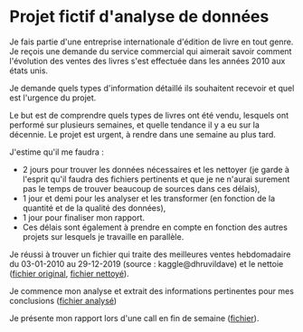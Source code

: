 # Projet fictif d'analyse de données

Je fais partie d'une entreprise internationale d'édition de livre en tout genre. Je reçois une demande du service commercial qui aimerait savoir comment l'évolution des ventes des livres s'est effectuée dans les années 2010 aux états unis. 

Je demande quels types d'information détaillé ils souhaitent recevoir et quel est l'urgence du projet.

Le but est de comprendre quels types de livres ont été vendu, lesquels ont performé sur plusieurs semaines, et quelle tendance il y a eu sur la décennie. Le projet est urgent, à rendre dans une semaine au plus tard.

J'estime qu'il me faudra : 
- 2 jours pour trouver les données nécessaires et les nettoyer (je garde à l'esprit qu'il faudra des fichiers pertinents et que je ne n'aurai surement pas le temps de trouver beaucoup de sources dans ces délais),
- 1 jour et demi pour les analyser et les transformer (en fonction de la quantité et de la qualité des données),
- 1 jour pour finaliser mon rapport.
- Ces délais sont également à prendre en compte en fonction des autres projets sur lesquels je travaille en parallèle.

Je réussi à trouver un fichier qui traite des meilleures ventes hebdomadaire du 03-01-2010 au 29-12-2019 (source : kaggle@dhruvildave) et le nettoie ([fichier original](https://drive.google.com/file/d/1Q_Ruq3eIr-1pKW3a22_EEV1WCi-icdO3/view?usp=drive_link), [fichier nettoyé](https://drive.google.com/file/d/1EhAZo0WagGowOBKZgiJo24L6UeY-0HdV/view?usp=drive_link)).

Je commence mon analyse et extrait des informations pertinentes pour mes conclusions ([fichier analysé](https://docs.google.com/spreadsheets/d/1JXCRJdx_rbk2gDamft8U09Ui3ya-GH59/edit?usp=drive_link&ouid=101886849349520005557&rtpof=true&sd=true))

Je présente mon rapport lors d'une call en fin de semaine ([fichier]()).
